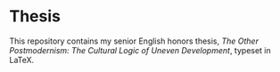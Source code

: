 # Thesis

This repository contains my senior English honors thesis,
*The Other Postmodernism: The Cultural Logic of Uneven Development*,
typeset in LaTeX.
